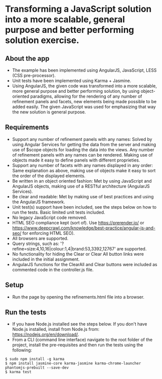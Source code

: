 # Transforming a JavaScript solution into a more scalable, general purpose and better performing solution exercise.

## About the app
-	The example has been implemented using AngularJS, JavaScript, LESS (CSS pre-processor).
-	Unit tests have been implemented using Karma + Jasmine.
- Using AngularJS, the given code was transformed into a more scalable, more general purpose and better performing solution, by using object-oriented paradigms, allowing for the rendering of any number of refinement panels and facets, new elements being made possible to be added easily. The given JavaScript was used for emphasizing that way the new solution is general purpose.

## Requirements
-	Support any number of refinement panels with any names: Solved by using Angular Services for getting the data from the server and making use of $scope objects for loading the data into the views. Any number of refinement panels with any names can be rendered. Making use of objects made it easy to define panels with different proprieties.
-	Support any number of facets with any names displayed in any order: Same explanation as above, making use of objects make it easy to sort the order of the displayed elements.
-	Be written in an object oriented fashion: Met by using JavaScript and AngularJS objects, making use of a RESTful architecture (AngularJS Services).
-	Be clear and readable: Met by making use of best practices and using the AngularJS framework.
-	Unit test(s) support have been included, see the steps below on how to run the tests. Basic limited unit tests included.
-	No legacy JavaScript code removed.
-	HTML SEO compliance kept (sort of). Use https://prerender.io/ or https://www.deepcrawl.com/knowledge/best-practice/angular-js-and-seo/ for enforcing HTML SEO).
-	All browsers are supported.
-	Query strings, such as: '?refine=size:4,10,16|colour:1,4|brand:53,3392,12767' are supported.
-	No functionality for hiding the Clear or Clear All button links were included in the initial assignment.
-	AngularJS functions for the ClearAll and Clear buttons were included as commented code in the controller.js file.

## Setup
-	Run the page by opening the refinements.html file into a browser.

## Run the tests
-	If you have Node.js installed see the steps below. If you don't have Node.js installed, install from Node.js from: https://nodejs.org/en/download/.
-	From a CLI (command line interface) navigate to the root folder of the project, install the pre-requisites and then run the tests using the following:
```shell
$ sudo npm install -g karma
$ npm install jasmine-core karma-jasmine karma-chrome-launcher phantomjs-prebuilt --save-dev
$ karma test
```
